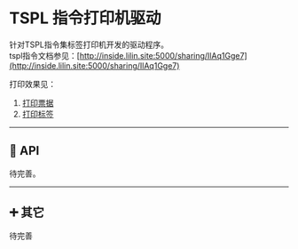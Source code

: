 # TSPL 指令打印机驱动

针对TSPL指令集标签打印机开发的驱动程序。   
tspl指令文档参见：[http://inside.lilin.site:5000/sharing/IlAq1Gge7](http://inside.lilin.site:5000/sharing/IlAq1Gge7)

打印效果见：   
1. [打印票据](https://www.bilibili.com/video/BV1Nf4y1f7rg/?vd_source=a8ac49f5b8494f07c5d15be8189fe3dd)   
2. [打印标签](https://www.bilibili.com/video/BV1WL4y1A7BS/?vd_source=a8ac49f5b8494f07c5d15be8189fe3dd)

---

## 🔨 API 
待完善。  

---

## ➕ 其它

待完善